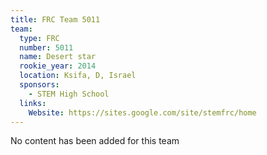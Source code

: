 ```yaml
---
title: FRC Team 5011
team:
  type: FRC
  number: 5011
  name: Desert star
  rookie_year: 2014
  location: Ksifa, D, Israel
  sponsors:
    - STEM High School
  links:
    Website: https://sites.google.com/site/stemfrc/home
---
```

No content has been added for this team